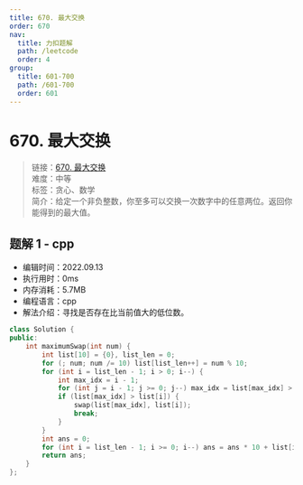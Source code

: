 ```yaml
---
title: 670. 最大交换
order: 670
nav:
  title: 力扣题解
  path: /leetcode
  order: 4
group:
  title: 601-700
  path: /601-700
  order: 601
---
```


# 670. 最大交换
    
> 链接：[670. 最大交换](https://leetcode.cn/problems/maximum-swap/)  
> 难度：中等  
> 标签：贪心、数学  
> 简介：给定一个非负整数，你至多可以交换一次数字中的任意两位。返回你能得到的最大值。
      
## 题解 1 - cpp
- 编辑时间：2022.09.13
- 执行用时：0ms
- 内存消耗：5.7MB
- 编程语言：cpp
- 解法介绍：寻找是否存在比当前值大的低位数。
```cpp
class Solution {
public:
    int maximumSwap(int num) {
        int list[10] = {0}, list_len = 0;
        for (; num; num /= 10) list[list_len++] = num % 10;
        for (int i = list_len - 1; i > 0; i--) {
            int max_idx = i - 1;
            for (int j = i - 1; j >= 0; j--) max_idx = list[max_idx] > list[j] ? max_idx : j;
            if (list[max_idx] > list[i]) {
                swap(list[max_idx], list[i]);
                break;
            }
        }
        int ans = 0;
        for (int i = list_len - 1; i >= 0; i--) ans = ans * 10 + list[i];
        return ans;
    }
};
```

      